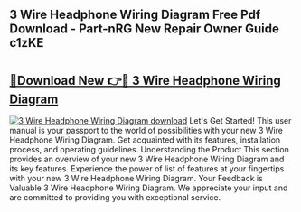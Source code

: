 ## 3 Wire Headphone Wiring Diagram Free Pdf Download - Part-nRG New Repair Owner Guide c1zKE

# <h2><a href="http://dfkme2.blite.top/?on=3+Wire+Headphone+Wiring+Diagram">🔗Download New 👉🔴 3 Wire Headphone Wiring Diagram</a></h2>

[![3 Wire Headphone Wiring Diagram download](https://i.imgur.com/lujVjoI.png)](http://dfkme2.blite.top/?on=3+Wire+Headphone+Wiring+Diagram)
Let's Get Started! This user manual is your passport to the world of possibilities with your new 3 Wire Headphone Wiring Diagram. Get acquainted with its features, installation process, and operating guidelines. Understanding the Product This section provides an overview of your new 3 Wire Headphone Wiring Diagram and its key features. Experience the power of list of features at your fingertips with your new 3 Wire Headphone Wiring Diagram. Your Feedback is Valuable 3 Wire Headphone Wiring Diagram. We appreciate your input and are committed to providing you with exceptional service.
